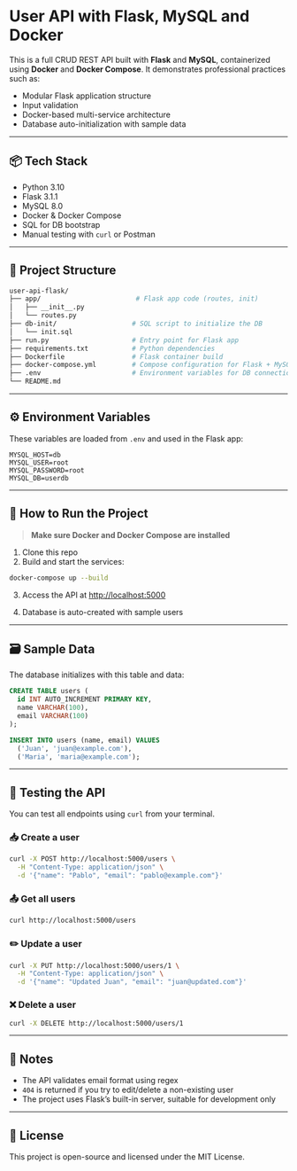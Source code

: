 # User API with Flask, MySQL and Docker

This is a full CRUD REST API built with **Flask** and **MySQL**, containerized using **Docker** and **Docker Compose**. It demonstrates professional practices such as:

- Modular Flask application structure
- Input validation
- Docker-based multi-service architecture
- Database auto-initialization with sample data

---

## 📦 Tech Stack

- Python 3.10
- Flask 3.1.1
- MySQL 8.0
- Docker & Docker Compose
- SQL for DB bootstrap
- Manual testing with `curl` or Postman

---

## 📁 Project Structure

```bash
user-api-flask/
├── app/                        # Flask app code (routes, init)
│   ├── __init__.py
│   └── routes.py
├── db-init/                   # SQL script to initialize the DB
│   └── init.sql
├── run.py                     # Entry point for Flask app
├── requirements.txt           # Python dependencies
├── Dockerfile                 # Flask container build
├── docker-compose.yml         # Compose configuration for Flask + MySQL
├── .env                       # Environment variables for DB connection
└── README.md
```

---

## ⚙️ Environment Variables

These variables are loaded from `.env` and used in the Flask app:

```env
MYSQL_HOST=db
MYSQL_USER=root
MYSQL_PASSWORD=root
MYSQL_DB=userdb
```

---

## 🚀 How to Run the Project

> **Make sure Docker and Docker Compose are installed**

1. Clone this repo  
2. Build and start the services:

```bash
docker-compose up --build
```

3. Access the API at [http://localhost:5000](http://localhost:5000)

4. Database is auto-created with sample users

---

## 🗃️ Sample Data

The database initializes with this table and data:

```sql
CREATE TABLE users (
  id INT AUTO_INCREMENT PRIMARY KEY,
  name VARCHAR(100),
  email VARCHAR(100)
);

INSERT INTO users (name, email) VALUES
  ('Juan', 'juan@example.com'),
  ('Maria', 'maria@example.com');
```

---

## 🧪 Testing the API

You can test all endpoints using `curl` from your terminal.

### 📥 Create a user

```bash
curl -X POST http://localhost:5000/users \
  -H "Content-Type: application/json" \
  -d '{"name": "Pablo", "email": "pablo@example.com"}'
```

### 📤 Get all users

```bash
curl http://localhost:5000/users
```

### ✏️ Update a user

```bash
curl -X PUT http://localhost:5000/users/1 \
  -H "Content-Type: application/json" \
  -d '{"name": "Updated Juan", "email": "juan@updated.com"}'
```

### ❌ Delete a user

```bash
curl -X DELETE http://localhost:5000/users/1
```

---

## 📌 Notes

- The API validates email format using regex
- `404` is returned if you try to edit/delete a non-existing user
- The project uses Flask’s built-in server, suitable for development only


---

## 📄 License

This project is open-source and licensed under the MIT License.
